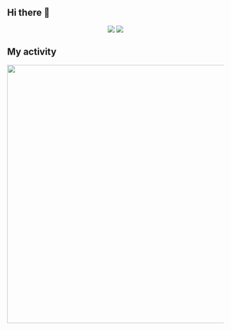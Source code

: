 ## Hi there 👋
<div align="center">
  <img src="http://github-profile-summary-cards.vercel.app/api/cards/profile-details?username=static-fuji&theme=react"  />
  <img src="http://github-profile-summary-cards.vercel.app/api/cards/most-commit-language?username=static-fuji&theme=react"  />
</div>

## My activity
<div align="center">
  <img width="600px"src="https://github-readme-streak-stats.herokuapp.com/?user=static-fuji&theme=react"  />
</div>
